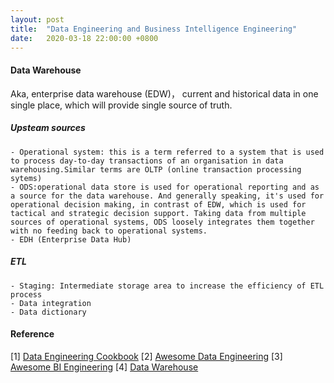 ```yaml
---
layout: post
title:  "Data Engineering and Business Intelligence Engineering"
date:   2020-03-18 22:00:00 +0800
---
```



#### Data Warehouse

Aka, enterprise data warehouse (EDW)， current and historical data in one single place, which will provide single source of truth.

##### Upsteam sources

    - Operational system: this is a term referred to a system that is used to process day-to-day transactions of an organisation in data warehousing.Similar terms are OLTP (online transaction processing sytems)
    - ODS:operational data store is used for operational reporting and as a source for the data warehouse. And generally speaking, it's used for operational decision making, in contrast of EDW, which is used for tactical and strategic decision support. Taking data from multiple sources of operational systems, ODS loosely integrates them together with no feeding back to operational systems.
    - EDH (Enterprise Data Hub)

##### ETL

    - Staging: Intermediate storage area to increase the efficiency of ETL process
    - Data integration
    - Data dictionary
        

#### Reference

[1] [Data Engineering Cookbook](https://github.com/andkret/Cookbook)
[2] [Awesome Data Engineering](https://github.com/igorbarinov/awesome-data-engineering)
[3] [Awesome BI Engineering](https://github.com/thenaturalist/awesome-business-intelligence)
[4] [Data Warehouse](https://www.wikiwand.com/en/Data_warehouse)